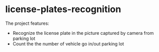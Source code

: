# license-plates-recognition
The project features:
- Recognize the license plate in the picture captured by camera from parking lot
- Count the the number of vehicle go in/out parking lot
